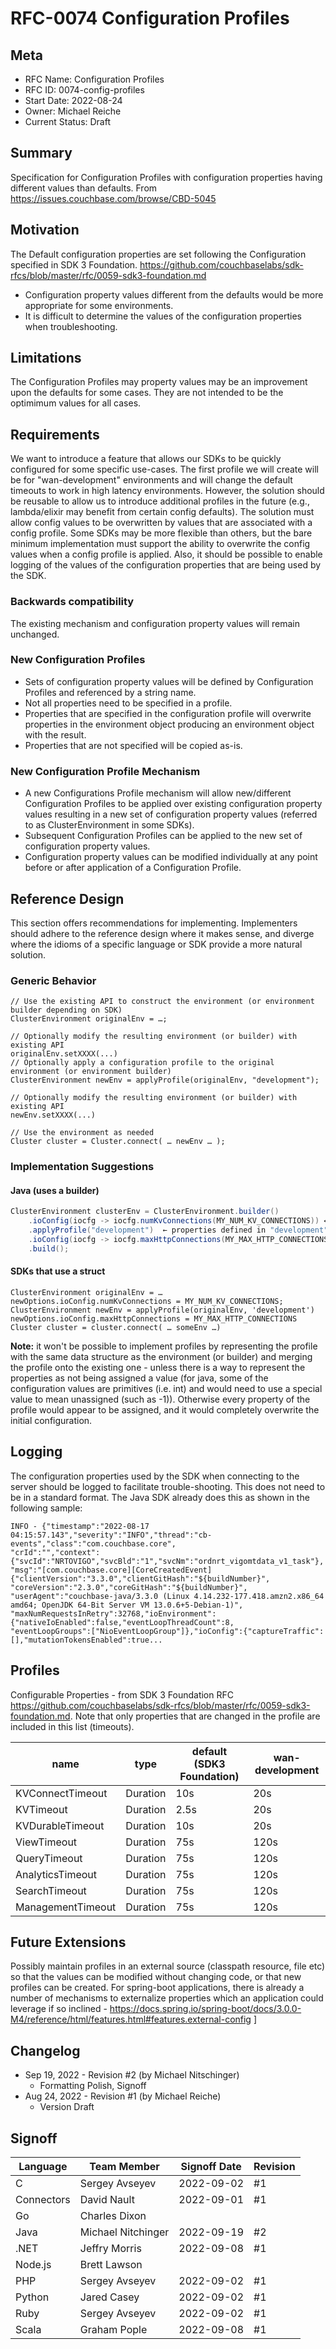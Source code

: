 # RFC-0074 Configuration Profiles

## Meta

* RFC Name: Configuration Profiles
* RFC ID: 0074-config-profiles
* Start Date: 2022-08-24
* Owner: Michael Reiche
* Current Status: Draft

## Summary

Specification for Configuration Profiles with configuration properties having different values than defaults.
From  https://issues.couchbase.com/browse/CBD-5045

## Motivation

The Default configuration properties are set following the Configuration specified in SDK 3 Foundation. https://github.com/couchbaselabs/sdk-rfcs/blob/master/rfc/0059-sdk3-foundation.md
* Configuration property values different from the defaults would be more appropriate for some environments.
* It is difficult to determine the values of the configuration properties when troubleshooting. 


## Limitations

The Configuration Profiles may property values may be an improvement upon the defaults for some cases.
They are not intended to be the optimimum values for all cases.

## Requirements

We want to introduce a feature that allows our SDKs to be quickly configured for some specific use-cases. The first profile we will create will be for "wan-development" environments and will change the default timeouts to work in high latency environments. However, the solution should be reusable to allow us to introduce additional profiles in the future (e.g., lambda/elixir may benefit from certain config defaults).
The solution must allow config values to be overwritten by values that are associated with a config profile. Some SDKs may be more flexible than others, but the bare minimum implementation must support the ability to overwrite the config values when a config profile is applied.
Also, it should be possible to enable logging of the values of the configuration properties that are being used by the SDK.

### Backwards compatibility
The existing mechanism and configuration property values will remain unchanged.

### New Configuration Profiles
* Sets of configuration property values will be defined by Configuration Profiles and referenced by a string name.
* Not all properties need to be specified in a profile.
* Properties that are specified in the configuration profile will overwrite properties in the environment object producing an environment object with the result.
* Properties that are not specified will be copied as-is.


### New Configuration Profile Mechanism
* A new Configurations Profile mechanism will allow new/different Configuration Profiles to be applied over existing configuration property values resulting in a new set of configuration property values (referred to as ClusterEnvironment in some SDKs).
* Subsequent Configuration Profiles can be applied to the new set of configuration property values.
* Configuration property values can be modified individually at any point before or after application of a Configuration Profile.


## Reference Design

This section offers recommendations for implementing.
Implementers should adhere to the reference design where it makes sense, and diverge where the idioms of a specific language or SDK provide a more natural solution.

### Generic Behavior

```
// Use the existing API to construct the environment (or environment builder depending on SDK)       
ClusterEnvironment originalEnv = …;                                                                  
                                                                                                     
// Optionally modify the resulting environment (or builder) with existing API                        
originalEnv.setXXXX(...)                                                                             
// Optionally apply a configuration profile to the original environment (or environment builder)     
ClusterEnvironment newEnv = applyProfile(originalEnv, "development");                                
                                                                                                     
// Optionally modify the resulting environment (or builder) with existing API                        
newEnv.setXXXX(...)                                                                                  
                                                                                                     
// Use the environment as needed                                                                     
Cluster cluster = Cluster.connect( … newEnv … );                                                     
```

### Implementation Suggestions
#### Java (uses a builder)

```java
ClusterEnvironment clusterEnv = ClusterEnvironment.builder()                                         
    .ioConfig(iocfg -> iocfg.numKvConnections(MY_NUM_KV_CONNECTIONS)) ← modify ioconfig              
    .applyProfile("development")  ← properties defined in "development" will overwrite               
    .ioConfig(iocfg -> iocfg.maxHttpConnections(MY_MAX_HTTP_CONNECTIONS)) ← modify ioconfig          
    .build();                                                                                        
```

#### SDKs that use a struct

```
ClusterEnvironment originalEnv = …                                                                   
newOptions.ioConfig.numKvConnections = MY_NUM_KV_CONNECTIONS;                                        
ClusterEnvironment newEnv = applyProfile(originalEnv, 'development')                                 
newOptions.ioConfig.maxHttpConnections = MY_MAX_HTTP_CONNECTIONS                                     
Cluster cluster = cluster.connect( … someEnv …)                                                      
```

**Note:** it won't be possible to implement profiles by representing the profile with the same data structure as the environment (or builder) and merging the profile onto the existing one - unless there is a way to represent the properties as not being assigned a value (for java, some of the configuration values are primitives (i.e. int) and would need to use a special value to mean unassigned (such as -1)).  Otherwise every property of the profile would appear to be assigned, and it would completely overwrite the initial configuration. 

## Logging
The configuration properties used by the SDK when connecting to the server should be logged to facilitate trouble-shooting.  This does not need to be in a standard format.  The Java SDK already does this as shown in the following sample:

```
INFO - {"timestamp":"2022-08-17 04:15:57.143","severity":"INFO","thread":"cb-events","class":"com.couchbase.core",
"crId":"","context":{"svcId":"NRTOVIGO","svcBld":"1","svcNm":"ordnrt_vigomtdata_v1_task"},
"msg":"[com.couchbase.core][CoreCreatedEvent] {"clientVersion":"3.3.0","clientGitHash":"${buildNumber}",
"coreVersion":"2.3.0","coreGitHash":"${buildNumber}",
"userAgent":"couchbase-java/3.3.0 (Linux 4.14.232-177.418.amzn2.x86_64 amd64; OpenJDK 64-Bit Server VM 13.0.6+5-Debian-1)",
"maxNumRequestsInRetry":32768,"ioEnvironment":{"nativeIoEnabled":false,"eventLoopThreadCount":8,
"eventLoopGroups":["NioEventLoopGroup"]},"ioConfig":{"captureTraffic":[],"mutationTokensEnabled":true...
```

## Profiles
Configurable Properties - from  SDK 3 Foundation RFC https://github.com/couchbaselabs/sdk-rfcs/blob/master/rfc/0059-sdk3-foundation.md. Note that only properties that are changed in the profile are included in this list (timeouts).

| name                      | type           | default (SDK3 Foundation)| wan-development |
|---------------------------|----------------|--------------------------|-----------------|
| KVConnectTimeout          | Duration       | 10s                      | 20s             |
| KVTimeout                 | Duration       | 2.5s                     | 20s             |
| KVDurableTimeout          | Duration       | 10s                      | 20s             |
| ViewTimeout               | Duration       | 75s                      | 120s            |
| QueryTimeout              | Duration       | 75s                      | 120s            |
| AnalyticsTimeout          | Duration       | 75s                      | 120s            |
| SearchTimeout             | Duration       | 75s                      | 120s            |
| ManagementTimeout         | Duration       | 75s                      | 120s            |

## Future Extensions
Possibly maintain profiles in an external source (classpath resource, file etc) so that the values can be modified without changing code,  or that new profiles can be created. 
For spring-boot applications, there is already a number of mechanisms to externalize properties which an application could leverage if so inclined - https://docs.spring.io/spring-boot/docs/3.0.0-M4/reference/html/features.html#features.external-config ]


## Changelog
* Sep 19, 2022 - Revision #2 (by Michael Nitschinger)
    * Formatting Polish, Signoff
* Aug 24, 2022 - Revision #1 (by Michael Reiche)
    * Version Draft 

## Signoff

| Language     | Team Member        | Signoff Date | Revision |
|--------------|--------------------|--------------|----------|
| C            | Sergey Avseyev     | 2022-09-02   | #1       |
| Connectors   | David Nault        | 2022-09-01   | #1       |
| Go           | Charles Dixon      |              |          |
| Java         | Michael Nitchinger | 2022-09-19   | #2       |
| .NET         | Jeffry Morris      | 2022-09-08   | #1       |
| Node.js      | Brett Lawson       |              |          |
| PHP          | Sergey Avseyev     | 2022-09-02   | #1       |
| Python       | Jared Casey        | 2022-09-02   | #1       |
| Ruby         | Sergey Avseyev     | 2022-09-02   | #1       |
| Scala        | Graham Pople       | 2022-09-08   | #1       |



